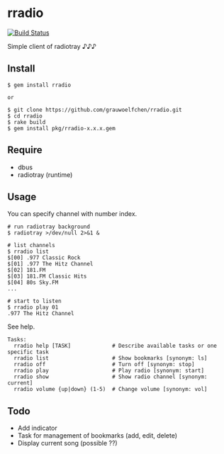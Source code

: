 # rradio

[![Build Status](https://secure.travis-ci.org/grauwoelfchen/rradio.png)](http://travis-ci.org/grauwoelfchen/rradio)

Simple client of radiotray ♪♪♪

## Install

```
$ gem install rradio

or

$ git clone https://github.com/grauwoelfchen/rradio.git
$ cd rradio
$ rake build
$ gem install pkg/rradio-x.x.x.gem
```

## Require

* dbus
* radiotray (runtime)

## Usage

You can specify channel with number index.

```
# run radiotray background
$ radiotray >/dev/null 2>&1 &

# list channels
$ rradio list
$[00] .977 Classic Rock
$[01] .977 The Hitz Channel
$[02] 181.FM
$[03] 181.FM Classic Hits
$[04] 80s Sky.FM
...

# start to listen
$ rradio play 01
.977 The Hitz Channel
```

See help.

```
Tasks:
  rradio help [TASK]             # Describe available tasks or one specific task
  rradio list                    # Show bookmarks [synonym: ls]
  rradio off                     # Turn off [synonym: stop]
  rradio play                    # Play radio [synonym: start]
  rradio show                    # Show radio channel [synonym: current]
  rradio volume {up|down} (1-5)  # Change volume [synonym: vol]
```

## Todo

* Add indicator
* Task for management of bookmarks (add, edit, delete)
* Display current song (possible ??)
